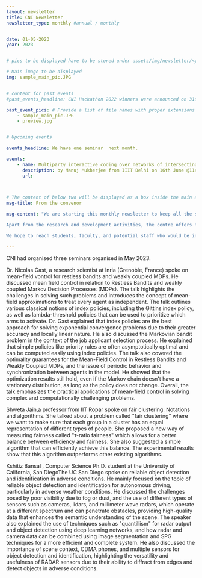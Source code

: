 ```yaml
---
layout: newsletter
title: CNI Newsletter
newsletter_type: monthly #annual / monthly


date: 01-05-2023 
year: 2023


# pics to be displayed have to be stored under assets/img/newsletter/<year>/<month>

# Main image to be displayed
img: sample_main_pic.JPG


# content for past events
#past_events_headline: CNI Hackathon 2022 winners were announced on 31st January, 2023

past_event_pics: # Provide a list of file names with proper extensions
    - sample_main_pic.JPG
    - preview.jpg


# Upcoming events

events_headline: We have one seminar  next month.

events:
    - name: Multiparty interactive coding over networks of intersecting broadcast links
      description: by Manuj Mukherjee from IIIT Delhi on 16th June @11am
      url:

    

# The content of below two will be displayed as a box inside the main area.
msg-title: From the convenor

msg-content: "We are starting this monthly newsletter to keep all the stakeholders updated on the centre activities. 

Apart from the research and development activities, the centre offers free online courses, scholarship for students working in the relevant areas, organises weekly seminar series, technical workshops, and annual summer schools. 

We hope to reach students, faculty, and potential staff who would be interested in participating in the centre activities. "

---
```


<!-- Main article -->

CNI had organised three seminars organised in May 2023.  

Dr. Nicolas Gast, a research scientist at Inria (Grenoble, France) spoke on mean-field vontrol for restless bandits and weakly coupled MDPs. He discussed mean field control in relation to Restless Bandits and weakly coupled Markov Decision Processes (MDPs). The talk highlights the challenges in solving such problems and introduces the concept of mean-field approximations to treat every agent as independent. The talk outlines various classical notions of index policies, including the Gittins index policy, as well as lambda-threshold policies that can be used to prioritize which arms to activate. Dr. Gast explained that index policies are the best approach for solving exponential convergence problems due to their greater accuracy and locally linear nature.  He also discussed the Markovian bandit problem in the context of the job applicant selection process. He explained that simple policies like priority rules are often asymptotically optimal and can be computed easily using index policies. The talk also covered the optimality guarantees for the Mean-Field Control in Restless Bandits and Weakly Coupled MDPs, and the issue of periodic behavior and synchronization between agents in the model. He showed that the optimization results still hold, even if the Markov chain doesn't have a stationary distribution, as long as the policy does not change. Overall, the talk emphasizes the practical applications of mean-field control in solving complex and computationally challenging problems.
    
Shweta Jain,a professor  from IIT Ropar spoke on fair clustering: Notations and algorithms. She talked about a problem called "fair clustering" where we want to make sure that each group in a cluster has an equal representation of different types of people. She proposed a new way of measuring fairness called "τ-ratio fairness" which allows for a better balance between efficiency and fairness. She also suggested a simple algorithm that can efficiently achieve this balance. The experimental results show that this algorithm outperforms other existing algorithms.
    
Kshitiz Bansal , Computer Science Ph.D. student at the University of California, San DiegoThe UC San Diego spoke on reliable object detection and identification in adverse conditions.  He mainly focused on the topic of reliable object detection and identification for autonomous driving, particularly in adverse weather conditions. He discussed the challenges posed by poor visibility due to fog or dust, and the use of different types of sensors such as cameras, lidars, and millimeter wave radars, which operate at a different spectrum and can penetrate obstacles, providing high-quality data that enhances the semantic understanding of the scene. The speaker also explained the use of techniques such as "quantillism" for radar output and object detection using deep learning networks, and how radar and camera data can be combined using image segmentation and SPG techniques for a more efficient and complete system. He also discussed the importance of scene context, CDMA phones, and multiple sensors for object detection and identification, highlighting the versatility and usefulness of RADAR sensors due to their ability to diffract from edges and detect objects in adverse conditions.


    


